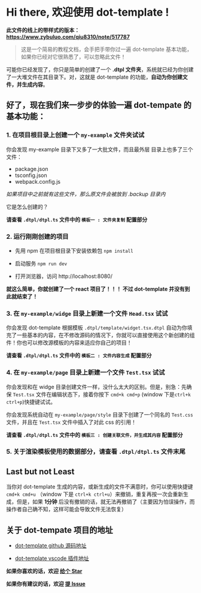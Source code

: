 # Hi there, 欢迎使用 dot-template !

**此文件的线上的带样式的版本： https://www.zybuluo.com/qiu8310/note/517787**

> 这是一个简易的教程文档，会手把手带你过一遍 dot-template 基本功能，
> 如果你已经对它很熟悉了，可以忽略此文件！


可能你已经发现了，你只是简单的创建了一个 **.dtpl 文件夹**，系统就已经为你创建了一大堆文件在其目录下。对，这就是 dot-template 的功能，**自动为你创建文件，并生成内容**。


## 好了，现在我们来一步步的体验一遍 dot-tempate 的基本功能：

### 1. 在项目根目录上创建一个 `my-example` 文件夹试试

你会发现 my-example 目录下又多了一大批文件，而且最外层
目录上也多了三个文件：

- package.json
- tsconfig.json
- webpack.config.js

*如果项目中之前就有这些文件，那么原文件会被放到 .backup 目录内*


它是怎么创建的？

**请查看 `.dtpl/dtpl.ts` 文件中的 `模板一 : 文件夹复制` 配置部分**


### 2. 运行刚刚创建的项目

- 先用 npm 在项目根目录下安装依赖包 `npm install`

- 启动服务 `npm run dev`

- 打开浏览器，访问 http://localhost:8080/

**就这么简单，你就创建了一个 react 项目了！！！ 不过 dot-template 并没有到此就结束了！**


### 3. 在 `my-example/widge` 目录上新建一个文件 `Head.tsx` 试试

你会发现 dot-template 根据模板 `.dtpl/template/widget.tsx.dtpl` 自动为你填充了一些基本的内容，在不修改源码的情况下，你就可以直接使用这个新创建的组件！你也可以修改源模板的内容来适应你自己的项目！

**请查看 `.dtpl/dtpl.ts` 文件中的 `模板二 : 文件内容生成` 配置部分**


### 4. 在 `my-example/page` 目录上新建一个文件 `Test.tsx` 试试

你会发现和在 widge 目录创建文件一样，没什么太大的区别。但是，别急：先确保 `Test.tsx` 文件在编辑状态下，接着你按下 `cmd+k cmd+p` (window 下是`ctrl+k ctrl+p`)快捷键试试。

你会发现系统自动在 `my-example/page/style` 目录下创建了一个同名的 `Test.css` 文件，并且在 `Test.tsx` 文件中插入了对此 css 的引用！

**请查看 `.dtpl/dtpl.ts` 文件中的 `模板三 : 创建关联文件，并生成其内容` 配置部分**


### 5. 关于渲染模板使用的数据部分，请查看 `.dtpl/dtpl.ts` 文件末尾


## Last but not Least

当你对 dot-template 生成的内容，或新生成的文件不满意时，你可以使用快捷键 `cmd+k cmd+u` （window 下是 `ctrl+k ctrl+u`）来撤销，重复再按一次会重新生成，但是，如果 **1分钟** 后没有撤销的话，就无法再撤销了（主要因为怕误操作，而操作者自己确不知，这样可能会导致文件无法恢复）


## 关于 dot-tempate 项目的地址

* [dot-template github 源码地址](https://github.com/qiu8310/dot-template)

* [dot-template vscode 插件地址](https://marketplace.visualstudio.com/items?itemName=qiu8310.dot-template)

**如果你喜欢的话，欢迎 [给个 Star](https://github.com/qiu8310/dot-template)**

**如果你有建议的话，欢迎 [提 Issue](https://github.com/qiu8310/dot-template/issues/new)**
